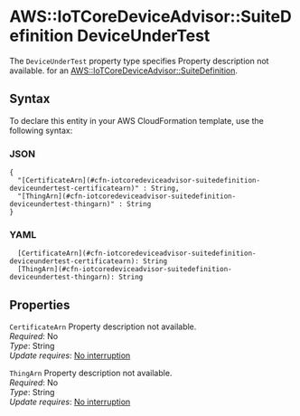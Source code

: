 # AWS::IoTCoreDeviceAdvisor::SuiteDefinition DeviceUnderTest<a name="aws-properties-iotcoredeviceadvisor-suitedefinition-deviceundertest"></a>

<a name="aws-properties-iotcoredeviceadvisor-suitedefinition-deviceundertest-description"></a>The `DeviceUnderTest` property type specifies Property description not available\. for an [AWS::IoTCoreDeviceAdvisor::SuiteDefinition](aws-resource-iotcoredeviceadvisor-suitedefinition.md)\.

## Syntax<a name="aws-properties-iotcoredeviceadvisor-suitedefinition-deviceundertest-syntax"></a>

To declare this entity in your AWS CloudFormation template, use the following syntax:

### JSON<a name="aws-properties-iotcoredeviceadvisor-suitedefinition-deviceundertest-syntax.json"></a>

```
{
  "[CertificateArn](#cfn-iotcoredeviceadvisor-suitedefinition-deviceundertest-certificatearn)" : String,
  "[ThingArn](#cfn-iotcoredeviceadvisor-suitedefinition-deviceundertest-thingarn)" : String
}
```

### YAML<a name="aws-properties-iotcoredeviceadvisor-suitedefinition-deviceundertest-syntax.yaml"></a>

```
  [CertificateArn](#cfn-iotcoredeviceadvisor-suitedefinition-deviceundertest-certificatearn): String
  [ThingArn](#cfn-iotcoredeviceadvisor-suitedefinition-deviceundertest-thingarn): String
```

## Properties<a name="aws-properties-iotcoredeviceadvisor-suitedefinition-deviceundertest-properties"></a>

`CertificateArn`  <a name="cfn-iotcoredeviceadvisor-suitedefinition-deviceundertest-certificatearn"></a>
Property description not available\.  
*Required*: No  
*Type*: String  
*Update requires*: [No interruption](https://docs.aws.amazon.com/AWSCloudFormation/latest/UserGuide/using-cfn-updating-stacks-update-behaviors.html#update-no-interrupt)

`ThingArn`  <a name="cfn-iotcoredeviceadvisor-suitedefinition-deviceundertest-thingarn"></a>
Property description not available\.  
*Required*: No  
*Type*: String  
*Update requires*: [No interruption](https://docs.aws.amazon.com/AWSCloudFormation/latest/UserGuide/using-cfn-updating-stacks-update-behaviors.html#update-no-interrupt)